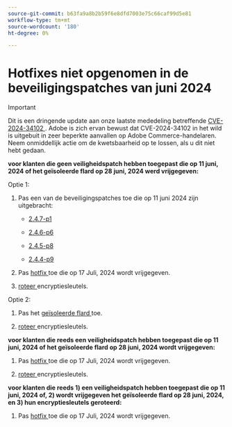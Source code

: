 ```yaml
---
source-git-commit: b63fa9a8b2b59f6e8dfd7003e75c66caf99d5e81
workflow-type: tm+mt
source-wordcount: '180'
ht-degree: 0%

---
```

# Hotfixes niet opgenomen in de beveiligingspatches van juni 2024

>[!IMPORTANT]
>
>Dit is een dringende update aan onze laatste mededeling betreffende [ CVE-2024-34102 ](https://nvd.nist.gov/vuln/detail/CVE-2024-34102). Adobe is zich ervan bewust dat CVE-2024-34102 in het wild is uitgebuit in zeer beperkte aanvallen op Adobe Commerce-handelaren. Neem onmiddellijk actie om de kwetsbaarheid op te lossen, als u dit niet hebt gedaan.

**voor klanten die geen veiligheidspatch hebben toegepast die op 11 juni, 2024 of het geïsoleerde flard op 28 juni, 2024 werd vrijgegeven:**

Optie 1:

1. Pas een van de beveiligingspatches toe die op 11 juni 2024 zijn uitgebracht:

   * [ 2.4.7-p1 ](https://experienceleague.adobe.com/en/docs/commerce-operations/release/notes/security-patches/2-4-7-patches#adobe-commerce-247-p1)

   * [ 2.4.6-p6 ](https://experienceleague.adobe.com/en/docs/commerce-operations/release/notes/security-patches/2-4-6-patches#adobe-commerce-246-p6)

   * [ 2.4.5-p8 ](https://experienceleague.adobe.com/en/docs/commerce-operations/release/notes/security-patches/2-4-5-patches#adobe-commerce-245-p8)

   * [ 2.4.4-p9 ](https://experienceleague.adobe.com/en/docs/commerce-operations/release/notes/security-patches/2-4-4-patches#adobe-commerce-244-p9)

1. Pas [ hotfix ](https://experienceleague.adobe.com/en/docs/commerce-knowledge-base/kb/troubleshooting/known-issues-patches-attached/security-update-available-for-adobe-commerce-apsb24-40-revised-to-include-isolated-patch-for-cve-2024-34102) toe die op 17 Juli, 2024 wordt vrijgegeven.

1. [ roteer ](https://experienceleague.adobe.com/en/docs/commerce-admin/systems/security/encryption-key) encryptiesleutels.

Optie 2:

1. Pas het [ geïsoleerde flard ](https://experienceleague.adobe.com/en/docs/commerce-knowledge-base/kb/troubleshooting/known-issues-patches-attached/security-update-available-for-adobe-commerce-apsb24-40-revised-to-include-isolated-patch-for-cve-2024-34102) toe.

1. [ roteer ](https://experienceleague.adobe.com/en/docs/commerce-admin/systems/security/encryption-key) encryptiesleutels.

**voor klanten die reeds een veiligheidspatch hebben toegepast die op 11 juni, 2024 of het geïsoleerde flard op 28 juni, 2024 wordt vrijgegeven:**

1. Pas [ hotfix ](https://experienceleague.adobe.com/en/docs/commerce-knowledge-base/kb/troubleshooting/known-issues-patches-attached/security-update-available-for-adobe-commerce-apsb24-40-revised-to-include-isolated-patch-for-cve-2024-34102) toe die op 17 Juli, 2024 wordt vrijgegeven.

1. [ roteer ](https://experienceleague.adobe.com/en/docs/commerce-admin/systems/security/encryption-key) encryptiesleutels.

**voor klanten die reeds 1) een veiligheidspatch hebben toegepast die op 11 juni, 2024 of, 2) wordt vrijgegeven het geïsoleerde flard op 28 juni, 2024, en 3) hun encryptiesleutels geroteerd:**
 
1. Pas [ hotfix ](https://experienceleague.adobe.com/en/docs/commerce-knowledge-base/kb/troubleshooting/known-issues-patches-attached/security-update-available-for-adobe-commerce-apsb24-40-revised-to-include-isolated-patch-for-cve-2024-34102) toe die op 17 Juli, 2024 wordt vrijgegeven.
